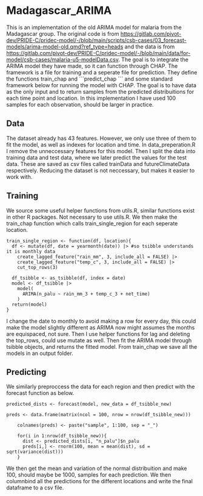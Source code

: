 # Madagascar_ARIMA
This is an implementation of the old ARIMA model for malaria from the Madagascar group. 
The original code is from https://gitlab.com/pivot-dev/PRIDE-C/pridec-model/-/blob/main/scripts/csb-cases/03_forecast-models/arima-model-old.qmd?ref_type=heads
and the data is from https://gitlab.com/pivot-dev/PRIDE-C/pridec-model/-/blob/main/data/for-model/csb-cases/malaria-u5-modelData.csv.
The goal is to integrate the ARIMA model they have made, so it can function through CHAP. The framework is a file for training and a seperate file for prediction. They define the functions train_chap and ´´´predict_chap ´´´ and some standard framework below for running the model with CHAP. The goal is to have data as the only input and to return samples from the predicted distribuitions for each time point and location. In this implementation I have used $100$ samples for each observation, should be larger in practice.

## Data
The dataset already has $43$ features. However, we only use three of them to fit the model, as well as indexes for location and time. 
In data_preperation.R I remove the unneccessary features for this model. Then I split the data into training data and test data, where we later predict the values for the test data. These are saved as csv files called trainData and futureClimateData respectively. Reducing the dataset is not neccessary, but makes it easier to work with.


## Training
We source some useful helper functions from utils.R, similar functions exist in other R packages. Not necessary to use utils.R. We then make the train_chap function which calls train_single_region for each seperate location. 
```
train_single_region <- function(df, location){
  df <- mutate(df, date = yearmonth(date)) |> #so tsibble understands it is monthly data
    create_lagged_feature("rain_mm", 3, include_all = FALSE) |>
    create_lagged_feature("temp_c", 3, include_all = FALSE) |>
    cut_top_rows(3)
  
  df_tsibble <- as_tsibble(df, index = date)
  model <- df_tsibble |>
    model(
      ARIMA(n_palu ~ rain_mm_3 + temp_c_3 + net_time)
    )  
  return(model)
}
```
I change the date to monthly to avoid making a row for every day, this could make the model slightly different as ARIMA now might assumes the months are equispaced, not sure. Then I use helper functions for lag and deleting the top_rows, could use mutate as well. Then fit the ARIMA model through tsibble objects, and returns the fitted model. From train_chap we save all the models in an output folder.

## Predicting
We similarly preproccess the data for each region and then predict with the forecast function as below.
```
predicted_dists <- forecast(model, new_data = df_tsibble_new)

preds <- data.frame(matrix(ncol = 100, nrow = nrow(df_tsibble_new)))
    
    colnames(preds) <- paste("sample", 1:100, sep = "_")
    
    for(i in 1:nrow(df_tsibble_new)){
      dist <- predicted_dists[i, "n_palu"]$n_palu
      preds[i,] <- rnorm(100, mean = mean(dist), sd = sqrt(variance(dist)))
    }
```
We then get the mean and variation of the normal distribuition and make 100, should maybe be 1000, samples for each prediction. We then columnbind all the predictions for the different locations and write the final dataframe to a csv file.


